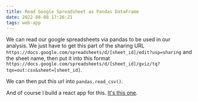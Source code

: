```yaml
---
title: Read Google Spreadsheet as Pandas DataFrame
date: 2022-08-08 17:26:21
tags: web-app
---
```


We can read our google spreadsheets via pandas to be used in our analysis. We just have to get this part of the sharing URL `https://docs.google.com/spreadsheets/d/[sheet_id]/edit?usp=sharing` and the sheet name, then put it into this format `https://docs.google.com/spreadsheets/d/[sheet_id]/gviz/tq?tqx=out:csv&sheet=[sheet_id]`.

We can then put this url into `pandas.read_csv()`.

And of course I build a react app for this. [It's this one](http://google-spreadsheet-url-convert.herokuapp.com/).
